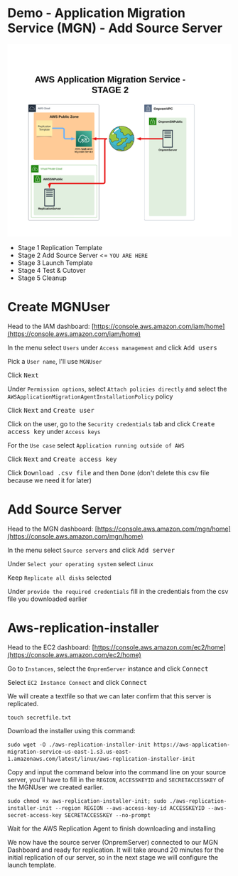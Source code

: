 # Demo - Application Migration Service (MGN) - Add Source Server

![Architecture](https://github.com/fldbock/aws-application-migration-service/blob/main/02_LABINSTRUCTIONS/STAGE2.png)

- Stage 1 Replication Template
- Stage 2 Add Source Server <= `YOU ARE HERE`
- Stage 3 Launch Template
- Stage 4 Test & Cutover
- Stage 5 Cleanup

# Create MGNUser

Head to the IAM dashboard: [https://console.aws.amazon.com/iam/home](https://console.aws.amazon.com/iam/home)

In the menu select `Users` under `Access management` and click <kbd>Add users</kbd>

Pick a `User name`, I'll use `MGNUser`

Click <kbd>Next</kbd>

Under `Permission options`, select `Attach policies directly` and select the `AWSApplicationMigrationAgentInstallationPolicy` policy

Click <kbd>Next</kbd> and <kbd>Create user</kbd>

Click on the user, go to the `Security credentials` tab and click <kbd>Create access key</kbd> under `Access keys`

For the `Use case` select `Application running outside of AWS`

Click <kbd>Next</kbd> and <kbd>Create access key</kbd>

Click <kbd>Download .csv file</kbd> and then <kbd>Done</kbd> (don't delete this csv file because we need it for later)


# Add Source Server

Head to the MGN dashboard: [https://console.aws.amazon.com/mgn/home](https://console.aws.amazon.com/mgn/home) 

In the menu select `Source servers` and click <kbd>Add server</kbd>

Under `Select your operating system` select `Linux`

Keep `Replicate all disks` selected

Under `provide the required credentials` fill in the credentials from the csv file you downloaded earlier

# Aws-replication-installer

Head to the EC2 dashboard: [https://console.aws.amazon.com/ec2/home](https://console.aws.amazon.com/ec2/home)
 
Go to `Instances`, select the `OnpremServer` instance and click <kbd>Connect</kbd>

Select `EC2 Instance Connect` and click <kbd>Connect</kbd>

We will create a textfile so that we can later confirm that this server is replicated.
```
touch secretfile.txt
```

Download the installer using this command:
```
sudo wget -O ./aws-replication-installer-init https://aws-application-migration-service-us-east-1.s3.us-east-1.amazonaws.com/latest/linux/aws-replication-installer-init
```

Copy and input the command below into the command line on your source server, you'll have to fill in the `REGION`, `ACCESSKEYID` and `SECRETACCESSKEY` of the MGNUser we created earlier.
```
sudo chmod +x aws-replication-installer-init; sudo ./aws-replication-installer-init --region REGION --aws-access-key-id ACCESSKEYID --aws-secret-access-key SECRETACCESSKEY --no-prompt
```

Wait for the AWS Replication Agent to finish downloading and installing

We now have the source server (OnpremServer) connected to our MGN Dashboard and ready for replication. It will take around 20 minutes for the initial replication of our server, so in the next stage we will configure the launch template. 